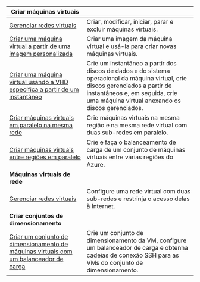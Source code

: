 | **Criar máquinas virtuais** || 
|---|---|
| [Gerenciar redes virtuais][1] | Criar, modificar, iniciar, parar e excluir máquinas virtuais. |
| [Criar uma máquina virtual a partir de uma imagem personalizada][2] | Criar uma imagem da máquina virtual e usá-la para criar novas máquinas virtuais. | 
| [Criar uma máquina virtual usando a VHD específica a partir de um instantâneo][3] | Crie um instantâneo a partir dos discos de dados e do sistema operacional da máquina virtual, crie discos gerenciados a partir de instantâneos e, em seguida, crie uma máquina virtual anexando os discos gerenciados. |  
| [Criar máquinas virtuais em paralelo na mesma rede][4] | Crie máquinas virtuais na mesma região e na mesma rede virtual com duas sub-redes em paralelo. |
| [Criar máquinas virtuais entre regiões em paralelo][5] | Crie e faça o balanceamento de carga de um conjunto de máquinas virtuais entre várias regiões do Azure. |
| **Máquinas virtuais de rede** || 
| [Gerenciar redes virtuais][6] | Configure uma rede virtual com duas sub-redes e restrinja o acesso delas à Internet. |
| **Criar conjuntos de dimensionamento** ||
| [Criar um conjunto de dimensionamento de máquinas virtuais com um balanceador de carga][7] | Crie um conjunto de dimensionamento da VM, configure um balanceador de carga e obtenha cadeias de conexão SSH para as VMs do conjunto de dimensionamento. |

[1]: ../java-sdk-manage-virtual-machines.md
[2]: https://azure.microsoft.com/resources/samples/managed-disk-java-create-virtual-machine-using-custom-image/
[3]: https://azure.microsoft.com/resources/samples/managed-disk-java-create-virtual-machine-using-specialized-disk-from-vhd/
[4]: https://azure.microsoft.com/resources/samples/compute-java-manage-virtual-machines-in-parallel/
[5]: ../java-sdk-virtual-machines-in-parallel.md
[6]: ../java-sdk-manage-virtual-networks.md
[7]: ../java-sdk-manage-vm-scalesets.md